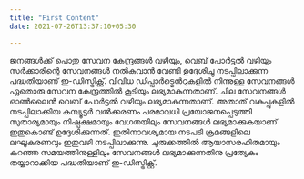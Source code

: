 ```yaml
---
title: "First Content"
date: 2021-07-26T13:37:10+05:30

---
```


ജനങ്ങള്‍ക്ക് പൊതു സേവന കേന്ദ്രങ്ങള്‍ വഴിയും, വെബ് പോര്‍ട്ടല്‍ വഴിയും സര്‍ക്കാരിന്റെ സേവനങ്ങള്‍ നല്‍കുവാന്‍ വേണ്ടി ഉദ്ദേശിച്ചു നടപ്പിലാക്കുന്ന പദ്ധതിയാണ് ഇ-ഡിസ്ട്രിക്റ്റ്. വിവിധ ഡിപ്പാര്‍ട്മെന്‍റുകളില്‍ നിന്നുള്ള സേവനങ്ങള്‍ ഏതൊരു സേവന കേന്ദ്രത്തില്‍ കൂടിയും ലഭ്യമാകുന്നതാണ്. ചില സേവനങ്ങള്‍ ഓണ്‍ലൈന്‍ വെബ് പോര്‍ട്ടല്‍ വഴിയും ലഭ്യമാകുന്നതാണ്. അതാത് വകുപ്പുകളില്‍ നടപ്പിലാക്കിയ കമ്പ്യൂട്ടര്‍ വല്‍ക്കരണം പരമാവധി പ്രയോജനപ്പെടുത്തി സുതാര്യമായും നിഷ്പക്ഷമായും വേഗതയിലും സേവനങ്ങള്‍ ലഭ്യമാക്കുകയാണ് ഇതുകൊണ്ട് ഉദ്ദേശിക്കുന്നത്. ഇതിനാവശ്യമായ നടപടി ക്രമങ്ങളിലെ ലഘൂകരണവും ഇതുവഴി നടപ്പിലാക്കുന്നു. ചുരുക്കത്തില്‍ ആയാസരഹിതമായും കുറഞ്ഞ സമയത്തിനുള്ളിലും സേവനങ്ങള്‍ ലഭ്യമാക്കുന്നതിനു പ്രത്യേകം തയ്യാറാക്കിയ പദ്ധതിയാണ് ഇ-ഡിസ്ട്രിക്റ്റ്.
